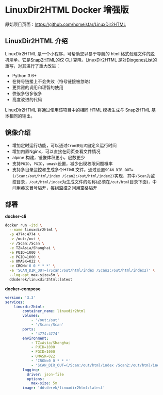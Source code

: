 # LinuxDir2HTML Docker 增强版

原始项目页面：https://github.com/homeisfar/LinuxDir2HTML

## LinuxDir2HTML 介绍

LinuxDir2HTML 是一个小程序，可帮助您以易于导航的 html 格式创建文件的脱机清单。它是[Snap2HTML](https://www.rlvision.com/snap2html/)的仅 CLI 克隆。LinuxDir2HTML 是对[DiogenesList](https://github.com/ZapperDJ/DiogenesList)的重写，对其进行了重大改进：

- Python 3.6+
- 在符号链接上不会失败（符号链接被忽略）
- 更优雅的调用和理智的使用
- 快很多很多很多
- 高度改进的代码

LinuxDir2HTML 将通过使用该项目中的相同 HTML 模板生成与 Snap2HTML 基本相同的输出。

## 镜像介绍

- 增加定时运行功能，可以通过```Cron表达式```自定义运行时间
- 增加内置Nginx，可以直接在网页查看文件情况
- alpine 构建，镜像体积更小，层数更少
- 支持```PUID```，```PGID```，```umask```设置，减少出现权限问题概率
- 支持多目录监控和生成多个HTML文件，通过设置`SCAN_DIR_OUT=(/Scan:/out/html/index /Scan2:/out/html/index2)`实现，其中`/Scan`为监控目录，`/out/html/index`为生成文件的名称(必须在`/out/html`目录下面)，中间用英文冒号隔开，每组监控之间用空格隔开

## 部署

**docker-cli**

```bash
docker run -itd \
  --name linuxdir2html \
  -p 4774:4774 \
  -v /out:/out \
  -v /Scan:/Scan \
  -e TZ=Asia/Shanghai \
  -e PUID=1000 \
  -e PGID=1000 \
  -e UMASK=022 \
  -e CRON='0 0 * * *' \
  -e 'SCAN_DIR_OUT=(/Scan:/out/html/index /Scan2:/out/html/index2)' \
  --log-opt max-size=5m \
  ddsderek/linuxdir2html:latest
```

**docker-compose**

```yaml
version: '3.3'
services:
    linuxdir2html:
        container_name: linuxdir2html
        volumes:
            - '/out:/out'
            - '/Scan:/Scan'
        ports:
            - '4774:4774'
        environment:
            - TZ=Asia/Shanghai
            - PUID=1000
            - PGID=1000
            - UMASK=022
            - 'CRON=0 0 * * *'
            - 'SCAN_DIR_OUT=(/Scan:/out/html/index /Scan2:/out/html/index2)'
        logging:
          driver: json-file
          options:
            max-size: 5m
        image: 'ddsderek/linuxdir2html:latest'
```

